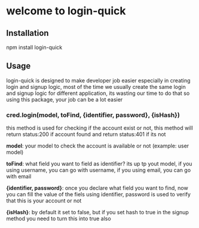 <h1>welcome to login-quick</h1>

<h2>Installation</h2>
npm install login-quick

<h2>Usage</h2>
<p>login-quick is designed to make developer job easier especially in creating login and signup logic, 
  most of the time we usually create the same login and signup logic for different application,
  its wasting our time to do that so using this package, your job can be a lot easier</p>

<h3>cred.login(model, toFind, {identifier, password}, {isHash})</h3>
<P>this method is used for checking if the account exist or not, this method will return status:200 if account found
and return status:401 if its not</P>
<p><b>model</b>: your model to check the account is available or not (example: user model)</p>
<p><b>toFind</b>: what field you want to field as identifier? its up tp yout model, if you using username, you can go with username, if you using email, you can go with email</p>
<p><b>{identifier, password}</b>: once you declare what field you want to find, now you can fill the value of the fiels using identifier, password is used to verify that this is your account or not</p>
<p><b>{isHash}</b>: by default it set to false, but if you set hash to true in the signup method you need to turn this into true also</p>
